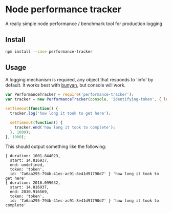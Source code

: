 # Node performance tracker

A really simple node performance / benchmark tool for production logging

## Install

```sh
npm install --save performance-tracker
```

## Usage

A logging mechanism is required, any object that responds to 'info' by default.
It works best with [bunyan](https://www.npmjs.com/package/bunyan), but console
will work.

```javascript
var PerformanceTracker = require('performance-tracker');
var tracker = new PerformanceTracker(console, 'identifying-token', { level: 'info' });

setTimeout(function() {
  tracker.log('how long it took to get here');

  setTimeout(function() {
    tracker.end('how long it took to complete');
  }, 1000);
}, 1000);
```

This should output something like the following:

```
{ duration: 1001.844023,
  start: 14.816937,
  end: undefined,
  token: 'token',
  id: '7a6aa295-794b-41ec-ac91-8e41d91790d7' } 'how long it took to get here'
{ duration: 2016.099632,
  start: 14.816937,
  end: 2030.916569,
  token: 'token',
  id: '7a6aa295-794b-41ec-ac91-8e41d91790d7' } 'how long it took to complete'
```
